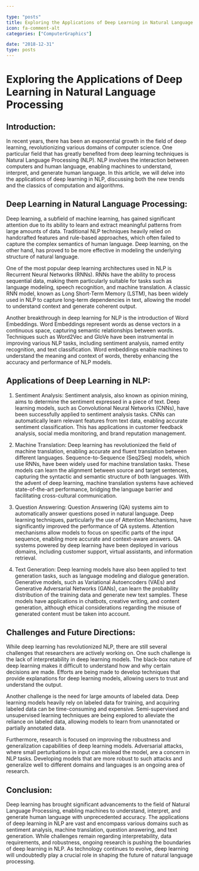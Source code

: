 ```yaml
---

type: "posts"
title: Exploring the Applications of Deep Learning in Natural Language Processing
icon: fa-comment-alt
categories: ["ComputerGraphics"]

date: "2018-12-31"
type: posts
---
```





# Exploring the Applications of Deep Learning in Natural Language Processing

## Introduction:
In recent years, there has been an exponential growth in the field of deep learning, revolutionizing various domains of computer science. One particular field that has greatly benefited from deep learning techniques is Natural Language Processing (NLP). NLP involves the interaction between computers and human language, enabling machines to understand, interpret, and generate human language. In this article, we will delve into the applications of deep learning in NLP, discussing both the new trends and the classics of computation and algorithms.

## Deep Learning in Natural Language Processing:
Deep learning, a subfield of machine learning, has gained significant attention due to its ability to learn and extract meaningful patterns from large amounts of data. Traditional NLP techniques heavily relied on handcrafted features and rule-based approaches, which often failed to capture the complex semantics of human language. Deep learning, on the other hand, has proved to be more effective in modeling the underlying structure of natural language.

One of the most popular deep learning architectures used in NLP is Recurrent Neural Networks (RNNs). RNNs have the ability to process sequential data, making them particularly suitable for tasks such as language modeling, speech recognition, and machine translation. A classic RNN model, known as Long Short-Term Memory (LSTM), has been widely used in NLP to capture long-term dependencies in text, allowing the model to understand context and generate coherent output.

Another breakthrough in deep learning for NLP is the introduction of Word Embeddings. Word Embeddings represent words as dense vectors in a continuous space, capturing semantic relationships between words. Techniques such as Word2Vec and GloVe have been instrumental in improving various NLP tasks, including sentiment analysis, named entity recognition, and text classification. Word embeddings enable machines to understand the meaning and context of words, thereby enhancing the accuracy and performance of NLP models.

## Applications of Deep Learning in NLP:
1. Sentiment Analysis:
   Sentiment analysis, also known as opinion mining, aims to determine the sentiment expressed in a piece of text. Deep learning models, such as Convolutional Neural Networks (CNNs), have been successfully applied to sentiment analysis tasks. CNNs can automatically learn relevant features from text data, enabling accurate sentiment classification. This has applications in customer feedback analysis, social media monitoring, and brand reputation management.

2. Machine Translation:
   Deep learning has revolutionized the field of machine translation, enabling accurate and fluent translation between different languages. Sequence-to-Sequence (Seq2Seq) models, which use RNNs, have been widely used for machine translation tasks. These models can learn the alignment between source and target sentences, capturing the syntactic and semantic structure of both languages. With the advent of deep learning, machine translation systems have achieved state-of-the-art performance, bridging the language barrier and facilitating cross-cultural communication.

3. Question Answering:
   Question Answering (QA) systems aim to automatically answer questions posed in natural language. Deep learning techniques, particularly the use of Attention Mechanisms, have significantly improved the performance of QA systems. Attention mechanisms allow models to focus on specific parts of the input sequence, enabling more accurate and context-aware answers. QA systems powered by deep learning have been deployed in various domains, including customer support, virtual assistants, and information retrieval.

4. Text Generation:
   Deep learning models have also been applied to text generation tasks, such as language modeling and dialogue generation. Generative models, such as Variational Autoencoders (VAEs) and Generative Adversarial Networks (GANs), can learn the probability distribution of the training data and generate new text samples. These models have applications in chatbots, creative writing, and content generation, although ethical considerations regarding the misuse of generated content must be taken into account.

## Challenges and Future Directions:
While deep learning has revolutionized NLP, there are still several challenges that researchers are actively working on. One such challenge is the lack of interpretability in deep learning models. The black-box nature of deep learning makes it difficult to understand how and why certain decisions are made. Efforts are being made to develop techniques that provide explanations for deep learning models, allowing users to trust and understand the output.

Another challenge is the need for large amounts of labeled data. Deep learning models heavily rely on labeled data for training, and acquiring labeled data can be time-consuming and expensive. Semi-supervised and unsupervised learning techniques are being explored to alleviate the reliance on labeled data, allowing models to learn from unannotated or partially annotated data.

Furthermore, research is focused on improving the robustness and generalization capabilities of deep learning models. Adversarial attacks, where small perturbations in input can mislead the model, are a concern in NLP tasks. Developing models that are more robust to such attacks and generalize well to different domains and languages is an ongoing area of research.

## Conclusion:
Deep learning has brought significant advancements to the field of Natural Language Processing, enabling machines to understand, interpret, and generate human language with unprecedented accuracy. The applications of deep learning in NLP are vast and encompass various domains such as sentiment analysis, machine translation, question answering, and text generation. While challenges remain regarding interpretability, data requirements, and robustness, ongoing research is pushing the boundaries of deep learning in NLP. As technology continues to evolve, deep learning will undoubtedly play a crucial role in shaping the future of natural language processing.
